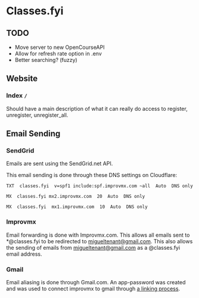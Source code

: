# Classes.fyi

## TODO

- Move server to new OpenCourseAPI
- Allow for refresh rate option in .env
- Better searching? (fuzzy)

## Website

### Index `/`

Should have a main description of what it can really do access to register, unregister, unregister_all.

## Email Sending

### SendGrid

Emails are sent using the SendGrid.net API.

This email sending is done through these DNS settings on Cloudflare:

```
TXT  classes.fyi  v=spf1 include:spf.improvmx.com ~all  Auto  DNS only

MX  classes.fyi mx2.improvmx.com  20  Auto  DNS only

MX  classes.fyi  mx1.improvmx.com  10  Auto  DNS only
```

### Improvmx

Email forwarding is done with Improvmx.com.
This allows all emails sent to \*@classes.fyi to be redirected to migueltenant@gmail.com.
This also allows the sending of emails from migueltenant@gmail.com as a @classes.fyi email address.

### Gmail

Email aliasing is done through Gmail.com.
An app-password was created and was used to connect improvmx to gmail through [a linking process](https://improvmx.com/guides/send-emails-using-gmail/).
